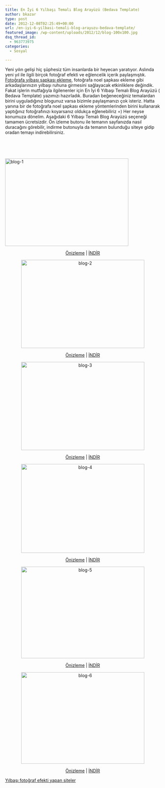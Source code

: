 ```yaml
---
title: En İyi 6 Yılbaşı Temalı Blog Arayüzü (Bedava Template)
author: bkazar
type: post
date: 2012-12-08T02:25:49+00:00
url: /en-iyi-6-yilbasi-temali-blog-arayuzu-bedava-template/
featured_image: /wp-content/uploads/2012/12/blog-100x100.jpg
dsq_thread_id:
  - 963773975
categories:
  - Sosyal

---
```

Yeni yılın gelişi hiç şüphesiz tüm insanlarda bir heyecan yaratıyor. Aslında yeni yıl ile ilgili birçok fotoğraf efekti ve eğlencelik içerik paylaşmıştık. [Fotoğrafa yılbaşı şapkası ekleme][1], fotoğrafa noel şapkası ekleme gibi arkadaşlarınızın yılbaşı ruhuna girmesini sağlayacak etkinliklere değindik. Fakat işlerin mutfağıyla ilgilenenler için En İyi 6 Yılbaşı Temalı Blog Arayüzü ( Bedava Template) yazımızı hazırladık. Buradan beğeneceğiniz temalardan birini uyguladığınız blogunuz varsa bizimle paylaşmanızı çok isteriz. Hatta yanına bir de fotoğrafa noel şapkası ekleme yöntemlerinden birini kullanarak yaptığınız fotoğrafınızı koyarsanız oldukça eğlenebiliriz =) Her neyse konumuza dönelim. Aşağıdaki 6 Yılbaşı Temalı Blog Arayüzü seçeneği tamamen ücretsizdir. Ön izleme butonu ile temanın sayfanızda nasıl duracağını görebilir, indirme butonuyla da temanın bulunduğu siteye gidip oradan temayı indirebilirsiniz.

&nbsp;

&nbsp;

<img class="aligncenter size-full wp-image-9713" title="blog-1" src="https://www.murekkep.org/wp-content/uploads/2012/12/blog-1.png" alt="blog-1" width="400" height="284" srcset="https://www.murekkep.org/wp-content/uploads/2012/12/blog-1.png 400w, https://www.murekkep.org/wp-content/uploads/2012/12/blog-1-50x35.png 50w, https://www.murekkep.org/wp-content/uploads/2012/12/blog-1-125x88.png 125w, https://www.murekkep.org/wp-content/uploads/2012/12/blog-1-281x200.png 281w" sizes="(max-width: 400px) 100vw, 400px" /> 

<p style="text-align: center;">
  <a title="blog" href="https://btemplates.com/2008/11/25/snowman/demo/">Önizleme</a> | <a title="blog" href="https://btemplates.com/download/697/">İNDİR</a>
</p>

<p style="text-align: center;">
  <img class="aligncenter size-full wp-image-9714" title="blog-2" src="https://www.murekkep.org/wp-content/uploads/2012/12/blog-2.png" alt="blog-2" width="400" height="286" srcset="https://www.murekkep.org/wp-content/uploads/2012/12/blog-2.png 400w, https://www.murekkep.org/wp-content/uploads/2012/12/blog-2-50x35.png 50w, https://www.murekkep.org/wp-content/uploads/2012/12/blog-2-125x89.png 125w, https://www.murekkep.org/wp-content/uploads/2012/12/blog-2-279x200.png 279w" sizes="(max-width: 400px) 100vw, 400px" />
</p>

<p style="text-align: center;">
  <a href="https://btemplates.com/2008/11/30/santa-and-reindeers/demo/">Önizleme</a> | <a href="https://btemplates.com/download/718/">İNDİR</a>
</p>

<p style="text-align: center;">
  <img class="aligncenter size-full wp-image-9715" title="blog-3" src="https://www.murekkep.org/wp-content/uploads/2012/12/blog-3.png" alt="blog-3" width="400" height="286" srcset="https://www.murekkep.org/wp-content/uploads/2012/12/blog-3.png 400w, https://www.murekkep.org/wp-content/uploads/2012/12/blog-3-50x35.png 50w, https://www.murekkep.org/wp-content/uploads/2012/12/blog-3-125x89.png 125w, https://www.murekkep.org/wp-content/uploads/2012/12/blog-3-279x200.png 279w" sizes="(max-width: 400px) 100vw, 400px" />
</p>

<p style="text-align: center;">
  <a href="https://btemplates.com/2009/12/01/christmas-v2/demo/">Önizleme</a> | <a href="https://btemplates.com/download/1485/">İNDİR</a>
</p>

<p style="text-align: center;">
  <img class="aligncenter size-full wp-image-9716" title="blog-4" src="https://www.murekkep.org/wp-content/uploads/2012/12/blog-4.png" alt="blog-4" width="400" height="288" srcset="https://www.murekkep.org/wp-content/uploads/2012/12/blog-4.png 400w, https://www.murekkep.org/wp-content/uploads/2012/12/blog-4-50x36.png 50w, https://www.murekkep.org/wp-content/uploads/2012/12/blog-4-125x90.png 125w, https://www.murekkep.org/wp-content/uploads/2012/12/blog-4-277x200.png 277w" sizes="(max-width: 400px) 100vw, 400px" />
</p>

<p style="text-align: center;">
  <a href="https://btemplates.com/2009/12/01/christmas-v1/demo/">Önizleme</a> | <a href="https://btemplates.com/download/1484/">İNDİR</a>
</p>

<p style="text-align: center;">
  <img class="aligncenter size-full wp-image-9717" title="blog-5" src="https://www.murekkep.org/wp-content/uploads/2012/12/blog-5.png" alt="blog-5" width="400" height="297" srcset="https://www.murekkep.org/wp-content/uploads/2012/12/blog-5.png 400w, https://www.murekkep.org/wp-content/uploads/2012/12/blog-5-50x37.png 50w, https://www.murekkep.org/wp-content/uploads/2012/12/blog-5-125x92.png 125w, https://www.murekkep.org/wp-content/uploads/2012/12/blog-5-269x200.png 269w" sizes="(max-width: 400px) 100vw, 400px" />
</p>

<p style="text-align: center;">
  <a href="https://merry-christmas-day.blogspot.com/">Önizleme</a> | <a href="https://taolaga.googlepages.com/temlatechristmas.xml">İNDİR</a>
</p>

<p style="text-align: center;">
  <img class="aligncenter size-full wp-image-9718" title="blog-6" src="https://www.murekkep.org/wp-content/uploads/2012/12/blog-6.png" alt="blog-6" width="400" height="297" srcset="https://www.murekkep.org/wp-content/uploads/2012/12/blog-6.png 400w, https://www.murekkep.org/wp-content/uploads/2012/12/blog-6-50x37.png 50w, https://www.murekkep.org/wp-content/uploads/2012/12/blog-6-125x92.png 125w, https://www.murekkep.org/wp-content/uploads/2012/12/blog-6-269x200.png 269w" sizes="(max-width: 400px) 100vw, 400px" />
</p>

<p style="text-align: center;">
  <a href="https://btemplates.com/2008/03/16/birdie%E2%80%99s-enchanted-christmas/demo/" class="broken_link">Önizleme</a> | <a href="https://btemplates.com/download/189/">İNDİR</a>
</p>

<p style="text-align: center;">
  <p style="text-align: left;">
    <a href="https://www.murekkep.org/yilbasi-icin-online-fotograf-efektleri-3780">Yılbaşı fotoğraf efekti yapan siteler</a>
  </p>

 [1]: https://www.murekkep.org/iphone-fotografa-yilbasi-sapkasi-ekleme-9695